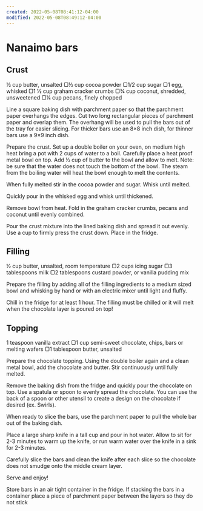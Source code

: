 ```yaml
---
created: 2022-05-08T08:41:12-04:00
modified: 2022-05-08T08:49:12-04:00
---
```


# Nanaimo bars

## Crust

½ cup butter, unsalted
▢½ cup cocoa powder
▢1/2 cup sugar
▢1 egg, whisked
▢1 ½ cup graham cracker crumbs
▢¾ cup coconut, shredded, unsweetened
▢¼ cup pecans, finely chopped

Line a square baking dish with parchment paper so that the parchment paper overhangs the edges. Cut two long rectangular pieces of parchment paper and overlap them. The overhang will be used to pull the bars out of the tray for easier slicing. For thicker bars use an 8×8 inch dish, for thinner bars use a 9×9 inch dish.

Prepare the crust. Set up a double boiler on your oven, on medium high heat bring a pot with 2 cups of water to a boil. Carefully place a heat proof metal bowl on top. Add ½ cup of butter to the bowl and allow to melt. Note: be sure that the water does not touch the bottom of the bowl. The steam from the boiling water will heat the bowl enough to melt the contents.

When fully melted stir in the cocoa powder and sugar. Whisk until melted.

Quickly pour in the whisked egg and whisk until thickened.

Remove bowl from heat. Fold in the graham cracker crumbs, pecans and coconut until evenly combined.

Pour the crust mixture into the lined baking dish and spread it out evenly. Use a cup to firmly press the crust down. Place in the fridge.

## Filling

½ cup butter, unsalted, room temperature
▢2 cups icing sugar
▢3 tablespoons milk
▢2 tablespoons custard powder, or vanilla pudding mix

Prepare the filling by adding all of the filling ingredients to a medium sized bowl and whisking by hand or with an electric mixer until light and fluffy.

Chill in the fridge for at least 1 hour. The filling must be chilled or it will melt when the chocolate layer is poured on top!

## Topping
1 teaspoon vanilla extract
▢1 cup semi-sweet chocolate, chips, bars or melting wafers
▢1 tablespoon butter, unsalted

Prepare the chocolate topping. Using the double boiler again and a clean metal bowl, add the chocolate and butter. Stir continuously until fully melted.

Remove the baking dish from the fridge and quickly pour the chocolate on top. Use a spatula or spoon to evenly spread the chocolate. You can use the back of a spoon or other utensil to create a design on the chocolate if desired (ex. Swirls).

When ready to slice the bars, use the parchment paper to pull the whole bar out of the baking dish. 

Place a large sharp knife in a tall cup and pour in hot water. Allow to sit for 2-3 minutes to warm up the knife, or run warm water over the knife in a sink for 2-3 minutes.

Carefully slice the bars and clean the knife after each slice so the chocolate does not smudge onto the middle cream layer.

Serve and enjoy!

Store bars in an air tight container in the fridge. If stacking the bars in a container place a piece of parchment paper between the layers so they do not stick
